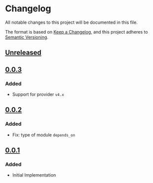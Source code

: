 # Changelog

All notable changes to this project will be documented in this file.

The format is based on [Keep a Changelog](https://keepachangelog.com/en/1.0.0/),
and this project adheres to [Semantic Versioning](https://semver.org/spec/v2.0.0.html).

## [Unreleased]

## [0.0.3]

### Added

- Support for provider `v4.x`

## [0.0.2]

### Added

- Fix: type of module `depends_on`

## [0.0.1]

### Added

- Initial Implementation

<!-- markdown-link-check-disable -->

[unreleased]: https://github.com/mineiros-io/terraform-google-pubsub/compare/v0.0.3...HEAD
[0.0.3]: https://github.com/mineiros-io/terraform-google-pubsub/compare/v0.0.2...v0.0.3
[0.0.2]: https://github.com/mineiros-io/terraform-google-pubsub/compare/v0.0.1...v0.0.2
[0.0.1]: https://github.com/mineiros-io/terraform-google-pubsub/releases/tag/v0.0.1

<!-- markdown-link-check-disabled -->
